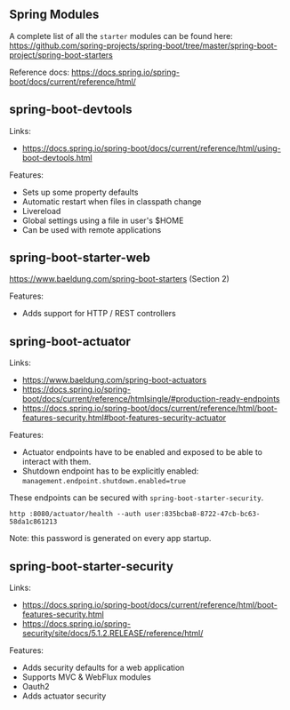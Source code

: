 ## Spring Modules

A complete list of all the `starter` modules can be found here: https://github.com/spring-projects/spring-boot/tree/master/spring-boot-project/spring-boot-starters

Reference docs: https://docs.spring.io/spring-boot/docs/current/reference/html/

## spring-boot-devtools

Links:
- https://docs.spring.io/spring-boot/docs/current/reference/html/using-boot-devtools.html

Features:
- Sets up some property defaults
- Automatic restart when files in classpath change
- Livereload
- Global settings using a file in user's $HOME
- Can be used with remote applications


## spring-boot-starter-web

https://www.baeldung.com/spring-boot-starters (Section 2)

Features:
- Adds support for HTTP / REST controllers


## spring-boot-actuator

Links:
- https://www.baeldung.com/spring-boot-actuators
- https://docs.spring.io/spring-boot/docs/current/reference/htmlsingle/#production-ready-endpoints
- https://docs.spring.io/spring-boot/docs/current/reference/html/boot-features-security.html#boot-features-security-actuator

Features:
- Actuator endpoints have to be enabled and exposed to be able to interact with them.
- Shutdown endpoint has to be explicitly enabled: `management.endpoint.shutdown.enabled=true`

These endpoints can be secured with `spring-boot-starter-security`.

`http :8080/actuator/health --auth user:835bcba8-8722-47cb-bc63-58da1c861213`

Note: this password is generated on every app startup.

## spring-boot-starter-security

Links:
- https://docs.spring.io/spring-boot/docs/current/reference/html/boot-features-security.html
- https://docs.spring.io/spring-security/site/docs/5.1.2.RELEASE/reference/html/

Features:
- Adds security defaults for a web application
- Supports MVC & WebFlux modules
- Oauth2
- Adds actuator security

